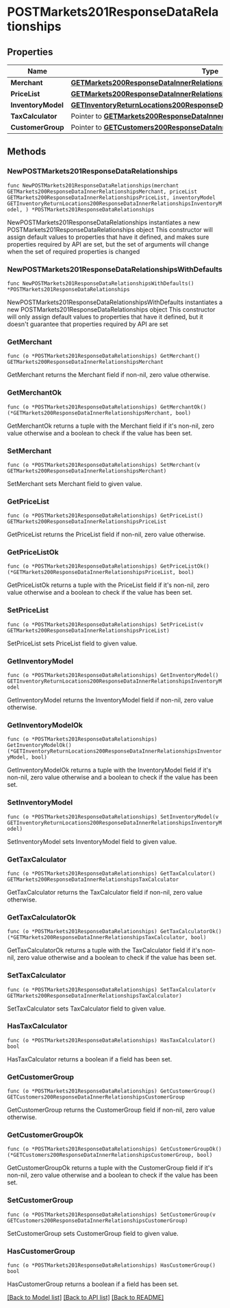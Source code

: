 # POSTMarkets201ResponseDataRelationships

## Properties

Name | Type | Description | Notes
------------ | ------------- | ------------- | -------------
**Merchant** | [**GETMarkets200ResponseDataInnerRelationshipsMerchant**](GETMarkets200ResponseDataInnerRelationshipsMerchant.md) |  | 
**PriceList** | [**GETMarkets200ResponseDataInnerRelationshipsPriceList**](GETMarkets200ResponseDataInnerRelationshipsPriceList.md) |  | 
**InventoryModel** | [**GETInventoryReturnLocations200ResponseDataInnerRelationshipsInventoryModel**](GETInventoryReturnLocations200ResponseDataInnerRelationshipsInventoryModel.md) |  | 
**TaxCalculator** | Pointer to [**GETMarkets200ResponseDataInnerRelationshipsTaxCalculator**](GETMarkets200ResponseDataInnerRelationshipsTaxCalculator.md) |  | [optional] 
**CustomerGroup** | Pointer to [**GETCustomers200ResponseDataInnerRelationshipsCustomerGroup**](GETCustomers200ResponseDataInnerRelationshipsCustomerGroup.md) |  | [optional] 

## Methods

### NewPOSTMarkets201ResponseDataRelationships

`func NewPOSTMarkets201ResponseDataRelationships(merchant GETMarkets200ResponseDataInnerRelationshipsMerchant, priceList GETMarkets200ResponseDataInnerRelationshipsPriceList, inventoryModel GETInventoryReturnLocations200ResponseDataInnerRelationshipsInventoryModel, ) *POSTMarkets201ResponseDataRelationships`

NewPOSTMarkets201ResponseDataRelationships instantiates a new POSTMarkets201ResponseDataRelationships object
This constructor will assign default values to properties that have it defined,
and makes sure properties required by API are set, but the set of arguments
will change when the set of required properties is changed

### NewPOSTMarkets201ResponseDataRelationshipsWithDefaults

`func NewPOSTMarkets201ResponseDataRelationshipsWithDefaults() *POSTMarkets201ResponseDataRelationships`

NewPOSTMarkets201ResponseDataRelationshipsWithDefaults instantiates a new POSTMarkets201ResponseDataRelationships object
This constructor will only assign default values to properties that have it defined,
but it doesn't guarantee that properties required by API are set

### GetMerchant

`func (o *POSTMarkets201ResponseDataRelationships) GetMerchant() GETMarkets200ResponseDataInnerRelationshipsMerchant`

GetMerchant returns the Merchant field if non-nil, zero value otherwise.

### GetMerchantOk

`func (o *POSTMarkets201ResponseDataRelationships) GetMerchantOk() (*GETMarkets200ResponseDataInnerRelationshipsMerchant, bool)`

GetMerchantOk returns a tuple with the Merchant field if it's non-nil, zero value otherwise
and a boolean to check if the value has been set.

### SetMerchant

`func (o *POSTMarkets201ResponseDataRelationships) SetMerchant(v GETMarkets200ResponseDataInnerRelationshipsMerchant)`

SetMerchant sets Merchant field to given value.


### GetPriceList

`func (o *POSTMarkets201ResponseDataRelationships) GetPriceList() GETMarkets200ResponseDataInnerRelationshipsPriceList`

GetPriceList returns the PriceList field if non-nil, zero value otherwise.

### GetPriceListOk

`func (o *POSTMarkets201ResponseDataRelationships) GetPriceListOk() (*GETMarkets200ResponseDataInnerRelationshipsPriceList, bool)`

GetPriceListOk returns a tuple with the PriceList field if it's non-nil, zero value otherwise
and a boolean to check if the value has been set.

### SetPriceList

`func (o *POSTMarkets201ResponseDataRelationships) SetPriceList(v GETMarkets200ResponseDataInnerRelationshipsPriceList)`

SetPriceList sets PriceList field to given value.


### GetInventoryModel

`func (o *POSTMarkets201ResponseDataRelationships) GetInventoryModel() GETInventoryReturnLocations200ResponseDataInnerRelationshipsInventoryModel`

GetInventoryModel returns the InventoryModel field if non-nil, zero value otherwise.

### GetInventoryModelOk

`func (o *POSTMarkets201ResponseDataRelationships) GetInventoryModelOk() (*GETInventoryReturnLocations200ResponseDataInnerRelationshipsInventoryModel, bool)`

GetInventoryModelOk returns a tuple with the InventoryModel field if it's non-nil, zero value otherwise
and a boolean to check if the value has been set.

### SetInventoryModel

`func (o *POSTMarkets201ResponseDataRelationships) SetInventoryModel(v GETInventoryReturnLocations200ResponseDataInnerRelationshipsInventoryModel)`

SetInventoryModel sets InventoryModel field to given value.


### GetTaxCalculator

`func (o *POSTMarkets201ResponseDataRelationships) GetTaxCalculator() GETMarkets200ResponseDataInnerRelationshipsTaxCalculator`

GetTaxCalculator returns the TaxCalculator field if non-nil, zero value otherwise.

### GetTaxCalculatorOk

`func (o *POSTMarkets201ResponseDataRelationships) GetTaxCalculatorOk() (*GETMarkets200ResponseDataInnerRelationshipsTaxCalculator, bool)`

GetTaxCalculatorOk returns a tuple with the TaxCalculator field if it's non-nil, zero value otherwise
and a boolean to check if the value has been set.

### SetTaxCalculator

`func (o *POSTMarkets201ResponseDataRelationships) SetTaxCalculator(v GETMarkets200ResponseDataInnerRelationshipsTaxCalculator)`

SetTaxCalculator sets TaxCalculator field to given value.

### HasTaxCalculator

`func (o *POSTMarkets201ResponseDataRelationships) HasTaxCalculator() bool`

HasTaxCalculator returns a boolean if a field has been set.

### GetCustomerGroup

`func (o *POSTMarkets201ResponseDataRelationships) GetCustomerGroup() GETCustomers200ResponseDataInnerRelationshipsCustomerGroup`

GetCustomerGroup returns the CustomerGroup field if non-nil, zero value otherwise.

### GetCustomerGroupOk

`func (o *POSTMarkets201ResponseDataRelationships) GetCustomerGroupOk() (*GETCustomers200ResponseDataInnerRelationshipsCustomerGroup, bool)`

GetCustomerGroupOk returns a tuple with the CustomerGroup field if it's non-nil, zero value otherwise
and a boolean to check if the value has been set.

### SetCustomerGroup

`func (o *POSTMarkets201ResponseDataRelationships) SetCustomerGroup(v GETCustomers200ResponseDataInnerRelationshipsCustomerGroup)`

SetCustomerGroup sets CustomerGroup field to given value.

### HasCustomerGroup

`func (o *POSTMarkets201ResponseDataRelationships) HasCustomerGroup() bool`

HasCustomerGroup returns a boolean if a field has been set.


[[Back to Model list]](../README.md#documentation-for-models) [[Back to API list]](../README.md#documentation-for-api-endpoints) [[Back to README]](../README.md)


